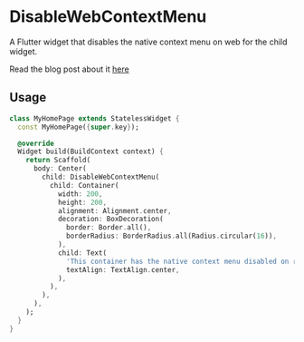 # DisableWebContextMenu

A Flutter widget that disables the native context menu on web for the child widget.

Read the blog post about it [here](https://mariuti.com/posts/flutter-web-disable-browser-context-menu-for-specific-widget/)

## Usage

```dart
class MyHomePage extends StatelessWidget {
  const MyHomePage({super.key});

  @override
  Widget build(BuildContext context) {
    return Scaffold(
      body: Center(
        child: DisableWebContextMenu(
          child: Container(
            width: 200,
            height: 200,
            alignment: Alignment.center,
            decoration: BoxDecoration(
              border: Border.all(),
              borderRadius: BorderRadius.all(Radius.circular(16)),
            ),
            child: Text(
              'This container has the native context menu disabled on right click',
              textAlign: TextAlign.center,
            ),
          ),
        ),
      ),
    );
  }
}
```
